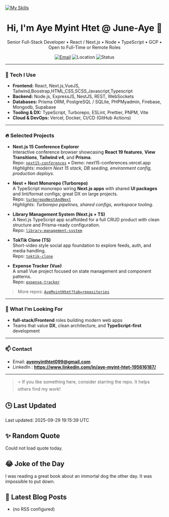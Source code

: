 [![My Skills](https://skillicons.dev/icons?i=js,nextjs,react,,reduxnodejs,rabbitmq,pug,html,css,bootstrap,mongodb,mysql,docker,express,firebase,git,heroku,babel)](https://skillicons.dev)
<!-- Profile README for github.com/AyeMyintHtet -->

<h1 align="center">Hi, I'm Aye Myint Htet @ June-Aye 👋</h1>
<p align="center">
  Senior Full-Stack Developer • React / Next.js • Node • TypeScript • GCP • Open to Full-Time or Remote Roles
</p>

<p align="center">
  <a href="mailto:ayemyinthtet099@gmail.com"><img alt="Email" src="https://img.shields.io/badge/Email-ayemyinthtet099%40gmail.com-informational?logo=gmail"></a>
  <img alt="Location" src="https://img.shields.io/badge/Bangkok-Thailand-ff69b4">
  <!-- <img alt="Status" src="https://img.shields.io/badge/Open%20to-Remote%20Work-brightgreen"> -->
  <img alt="Status" src="https://img.shields.io/badge/OpenTo-Full%20Time%20or%20Remote%20Work-brightgreen">
</p>

---

### 🧰 Tech I Use
- **Frontend:** React, Next.js,VueJS, Tailwind,Boostrap,HTML,CSS,SCSS,Javascript,Typescript
- **Backend:** Node.js, ExpressJS, NestJS, REST, WebSockets
- **Databases:** Prisma ORM, PostgreSQL / SQLite, PHPMyadmin, Firebase, Mongodb, Supabase
- **Tooling & DX:** TypeScript, Turborepo, ESLint, Prettier, PNPM, Vite
- **Cloud & DevOps:** Vercel, Docker, CI/CD (GitHub Actions)

---

### 🔥 Selected Projects

- **Next.js 15 Conference Explorer**  
  Interactive conference browser showcasing **React 19 features**, **View Transitions**, **Tailwind v4**, and **Prisma**.  
  Repo: [`next15-conferences`](https://github.com/AyeMyintHtet/next15-conferences) • Demo: next15-conferences.vercel.app  
  _Highlights: modern Next 15 stack, DB seeding, environment config, production deploys_.

- **Nest + Next Monorepo (Turborepo)**  
  A TypeScript monorepo wiring **Next.js apps** with shared **UI packages** and lint/format configs; great DX on large projects.  
  Repo: [`turborepoNestAndNext`](https://github.com/AyeMyintHtet/turborepoNestAndNext)  
  _Highlights: Turborepo pipelines, shared configs, workspace tooling_.

- **Library Management System (Next.js + TS)**  
  A Next.js TypeScript app scaffolded for a full CRUD product with clean structure and Prisma-ready configuration.  
  Repo: [`library-management-system`](https://github.com/AyeMyintHtet/library-management-system)

- **TokTik Clone (TS)**  
  Short-video style social app foundation to explore feeds, auth, and media handling.  
  Repo: [`toktik-clone`](https://github.com/AyeMyintHtet/toktik-clone)

- **Expense Tracker (Vue)**  
  A small Vue project focused on state management and component patterns.  
  Repo: [`expense-tracker`](https://github.com/AyeMyintHtet/expense-tracker)

> More repos: [`AyeMyintHtet?tab=repositories`](https://github.com/AyeMyintHtet?tab=repositories)

---

### 💼 What I’m Looking For
- **full-stack/Frontend** roles building modern web apps
- Teams that value **DX**, clean architecture, and **TypeScript-first** development

---

### 📫 Contact
- Email: **ayemyinthtet099@gmail.com**
- LinkedIn : **https://www.linkedin.com/in/aye-myint-htet-195616187/**

---

> ⭐ If you like something here, consider starring the repo. It helps others find my work!
## 🕒 Last Updated
<!--START_SECTION:updated-->
Last updated: 2025-09-29 19:15:39 UTC
<!--END_SECTION:updated-->

## ✨ Random Quote
<!--START_SECTION:quote-->
Could not load quote today.
<!--END_SECTION:quote-->

## 😂 Joke of the Day
<!--START_SECTION:joke-->
I was reading a great book about an immortal dog the other day. It was impossible to put down.
<!--END_SECTION:joke-->

## 📝 Latest Blog Posts
<!--START_SECTION:blog-->
- (no RSS configured)
<!--END_SECTION:blog-->


